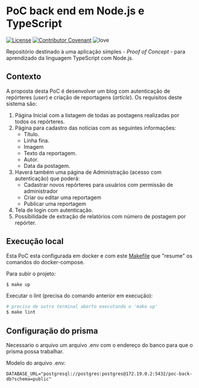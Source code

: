 # PoC back end em Node.js e TypeScript

[![License](https://img.shields.io/badge/License-MIT-lightgray)](/LICENSE)
[![Contributor Covenant](https://img.shields.io/badge/Contributor%20Covenant-2.0-lightblue)](/code_of_conduct.md)
![love](https://img.shields.io/badge/Code%20with-%F0%9F%96%A4-lightgreen)

Repositório destinado à uma aplicação simples - *Proof of Concept* - para aprendizado da linguagem
TypeScript com Node.js.

## Contexto

A proposta desta PoC é desenvolver um blog com autenticação de repórteres (*user*) e criação de
reportagens (*article*).
Os requisitos deste sistema são:
1. Página Inicial com a listagem de todas as postagens realizadas por  todos os repórteres.
2. Página para cadastro das notícias com as seguintes informações:
    - Título.
    - Linha fina.
    - Imagem
    - Texto da reportagem.
    - Autor.
    - Data da postagem.
3. Haverá também uma página de Administração (acesso com autenticação) que poderá:
    - Cadastrar novos repórteres para usuários com permissão de administrador
    - Criar ou editar uma reportagem
    - Publicar uma reportagem
4. Tela de login com autenticação.
5. Possibilidade de extração de relatórios com número de postagem  por repórter.

## Execução local

Esta PoC esta configurada em docker e com este [Makefile](./Makefile) que "resume" os comandos do
docker-compose.

Para subir o projeto:
```bash
$ make up
```

Executar o lint (precisa do comando anterior em execução):
```bash
# precisa de outro terminal aberto executando o 'make up'
$ make lint
```

## Configuração do prisma

Necessario o arquivo um arquivo .env com o endereço do banco para que o prisma possa trabalhar.

Modelo do arquivo .env:

```
DATABASE_URL="postgresql://postgres:postgres@172.19.0.2:5432/poc-back-db?schema=public"
```
